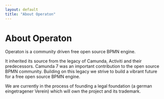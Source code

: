 ```yaml
---
layout: default
title: "About Operaton"
---
```



# About Operaton

Operaton is a community driven free open source BPMN engine.

It inherited its source from the legacy of Camunda, Activiti and their predecessors. Camunda 7 was
an important contribution to the open source BPMN community. Building on this legacy we strive to
build a vibrant future for a free open source BPMN engine.

We are currently in the process of founding a legal foundation (a german eingetragener Verein) which
will own the project and its trademark.
